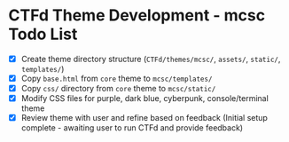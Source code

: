 # CTFd Theme Development - mcsc Todo List

- [x] Create theme directory structure (`CTFd/themes/mcsc/`, `assets/`, `static/`, `templates/`)
- [x] Copy `base.html` from `core` theme to `mcsc/templates/`
- [x] Copy `css/` directory from `core` theme to `mcsc/static/`
- [x] Modify CSS files for purple, dark blue, cyberpunk, console/terminal theme
- [x] Review theme with user and refine based on feedback (Initial setup complete - awaiting user to run CTFd and provide feedback)
